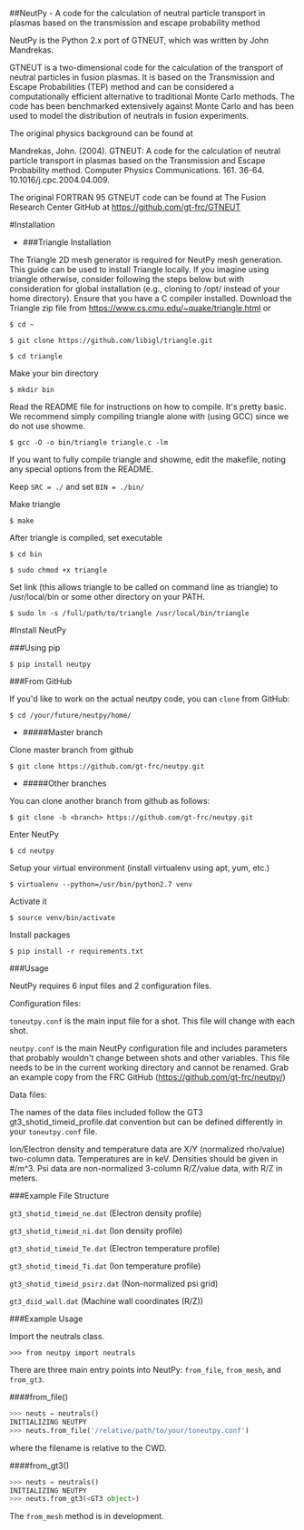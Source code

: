 ##NeutPy - A code for the calculation of neutral particle transport in plasmas based on the transmission and escape probability method

NeutPy is the Python 2.x port of GTNEUT, which was written by John Mandrekas.

GTNEUT is a two-dimensional code for the calculation of the transport of neutral particles in fusion plasmas.
It is based on the Transmission and Escape Probabilities (TEP) method and can be considered a computationally efficient
alternative to traditional Monte Carlo methods. The code has been benchmarked extensively against Monte Carlo and
has been used to model the distribution of neutrals in fusion experiments.

The original physics background can be found at

Mandrekas, John. (2004). GTNEUT: A code for the calculation of neutral particle transport in plasmas based on the
    Transmission and Escape Probability method. Computer Physics Communications.
    161. 36-64. 10.1016/j.cpc.2004.04.009.

The original FORTRAN 95 GTNEUT code can be found at The Fusion Research Center GitHub at
https://github.com/gt-frc/GTNEUT

#Installation

- ###Triangle Installation

The Triangle 2D mesh generator is required for NeutPy mesh generation. This guide can be used to install Triangle
locally. If you imagine using triangle otherwise, consider
following the steps below but with consideration for global installation (e.g., cloning to /opt/ instead
of your home directory). Ensure that you have a C compiler installed.
Download the Triangle zip file from https://www.cs.cmu.edu/~quake/triangle.html or 

`$ cd ~`

`$ git clone https://github.com/libigl/triangle.git`

`$ cd triangle`

Make your bin directory

`$ mkdir bin`

Read the README file for instructions on how to compile. It's pretty basic. We recommend simply
compiling triangle alone with (using GCC) since we do not use showme.

`$ gcc -O -o bin/triangle triangle.c -lm`

If you want to fully compile triangle and showme, edit the makefile,
noting any special options from the README.

Keep `SRC = ./` and set `BIN = ./bin/`

Make triangle

`$ make`

After triangle is compiled, set executable

`$ cd bin`

`$ sudo chmod +x triangle`

Set link (this allows triangle to be called on command line as triangle) to /usr/local/bin or some 
other directory on your PATH.
 
`$ sudo ln -s /full/path/to/triangle /usr/local/bin/triangle`

#Install NeutPy

###Using pip

`$ pip install neutpy`

###From GitHub

If you'd like to work on the actual neutpy code, you can `clone` from GitHub:

`$ cd /your/future/neutpy/home/`

- #####Master branch

Clone  master branch from github

`$ git clone https://github.com/gt-frc/neutpy.git`

- #####Other branches

You can clone another branch from github as follows:

`$ git clone -b <branch> https://github.com/gt-frc/neutpy.git`

Enter NeutPy

`$ cd neutpy`

Setup your virtual environment (install virtualenv using apt, yum, etc.)

`$ virtualenv --python=/usr/bin/python2.7 venv`

Activate it

`$ source venv/bin/activate`

Install packages

`$ pip install -r requirements.txt`

###Usage

NeutPy requires 6 input files and 2 configuration files.

Configuration files:

`toneutpy.conf` is the main input file for a shot. This file will change with each shot.

`neutpy.conf` is the main NeutPy configuration file and includes parameters that probably wouldn't change between
shots and other variables. This file needs to be in the current working directory and cannot be renamed. Grab an
 example copy from the FRC GitHub (https://github.com/gt-frc/neutpy/)

Data files:

The names of the data files included follow the GT3 gt3_shotid_timeid_profile.dat convention but can be defined 
differently in your `toneutpy.conf` file.

Ion/Electron density and temperature data are X/Y (normalized rho/value) two-column data. Temperatures are
in keV. Densities should be given in #/m^3. Psi data are non-normalized 3-column R/Z/value data, with R/Z in 
meters.

###Example File Structure

`gt3_shotid_timeid_ne.dat` (Electron density profile)

`gt3_shotid_timeid_ni.dat` (Ion density profile)

`gt3_shotid_timeid_Te.dat` (Electron temperature profile)

`gt3_shotid_timeid_Ti.dat` (Ion temperature profile)

`gt3_shotid_timeid_psirz.dat` (Non-normalized psi grid)

`gt3_diid_wall.dat` (Machine wall coordinates (R/Z))

###Example Usage

Import the neutrals class.
```
>>> from neutpy import neutrals
```
There are three main entry points into NeutPy: `from_file`, `from_mesh`, and `from_gt3`.

####from_file()

```python
>>> neuts = neutrals()
INITIALIZING NEUTPY
>>> neuts.from_file('/relative/path/to/your/toneutpy.conf')
```

where the filename is relative to the CWD.

####from_gt3()

```python
>>> neuts = neutrals()
INITIALIZING NEUTPY
>>> neuts.from_gt3(<GT3 object>)
```
The `from_mesh` method is in development.